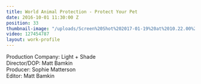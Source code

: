 ```yaml
---
title: World Animal Protection - Protect Your Pet
date: 2016-10-01 11:30:00 Z
position: 33
thumbnail-image: "/uploads/Screen%20Shot%202017-01-19%20at%2010.22.00%20am-242833.png"
video: 127454787
layout: work-profile
---
```


Production Company: Light + Shade<br>
Director/DOP: Matt Bamkin<br>
Producer: Sophie Matterson<br>
Editor: Matt Bamkin<br>